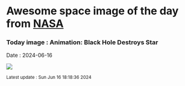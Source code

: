 
# Awesome space image of the day from [NASA](https://api.nasa.gov/)

### Today image : Animation: Black Hole Destroys Star
Date : 2024-06-16

![](https://www.youtube.com/embed/ubBzcSD8G8k?rel=0)

<small>Latest update : Sun Jun 16 18:18:36 2024</small>
        